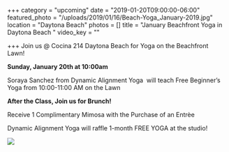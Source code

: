 +++
category = "upcoming"
date = "2019-01-20T09:00:00-06:00"
featured_photo = "/uploads/2019/01/16/Beach-Yoga_January-2019.jpg"
location = "Daytona Beach"
photos = []
title = "January Beachfront Yoga in Daytona Beach "
video_key = ""

+++
Join us @ Cocina 214 Daytona Beach for Yoga on the Beachfront Lawn!

**Sunday, January 20th at 10:00am**

Soraya Sanchez from Dynamic Alignment Yoga  will teach Free Beginner’s Yoga from 10:00-11:00 AM on the Lawn

  
**After the Class, Join us for Brunch!** 

Receive 1 Complimentary Mimosa with the Purchase of an Entrèe

Dynamic Alignment Yoga will raffle 1-month FREE YOGA at the studio!

  
![](/uploads/2019/01/16/Beach-Yoga_January-2019.jpg)